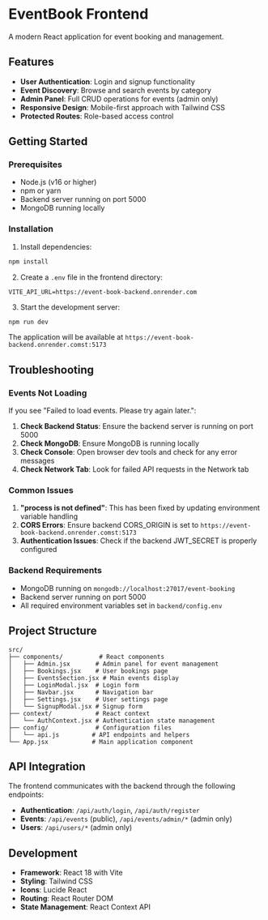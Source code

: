 # EventBook Frontend

A modern React application for event booking and management.

## Features

- **User Authentication**: Login and signup functionality
- **Event Discovery**: Browse and search events by category
- **Admin Panel**: Full CRUD operations for events (admin only)
- **Responsive Design**: Mobile-first approach with Tailwind CSS
- **Protected Routes**: Role-based access control

## Getting Started

### Prerequisites

- Node.js (v16 or higher)
- npm or yarn
- Backend server running on port 5000
- MongoDB running locally

### Installation

1. Install dependencies:
```bash
npm install
```

2. Create a `.env` file in the frontend directory:
```env
VITE_API_URL=https://event-book-backend.onrender.com
```

3. Start the development server:
```bash
npm run dev
```

The application will be available at `https://event-book-backend.onrender.comst:5173`

## Troubleshooting

### Events Not Loading

If you see "Failed to load events. Please try again later.":

1. **Check Backend Status**: Ensure the backend server is running on port 5000
2. **Check MongoDB**: Ensure MongoDB is running locally
3. **Check Console**: Open browser dev tools and check for any error messages
4. **Check Network Tab**: Look for failed API requests in the Network tab

### Common Issues

1. **"process is not defined"**: This has been fixed by updating environment variable handling
2. **CORS Errors**: Ensure backend CORS_ORIGIN is set to `https://event-book-backend.onrender.comst:5173`
3. **Authentication Issues**: Check if the backend JWT_SECRET is properly configured

### Backend Requirements

- MongoDB running on `mongodb://localhost:27017/event-booking`
- Backend server running on port 5000
- All required environment variables set in `backend/config.env`

## Project Structure

```
src/
├── components/          # React components
│   ├── Admin.jsx       # Admin panel for event management
│   ├── Bookings.jsx    # User bookings page
│   ├── EventsSection.jsx # Main events display
│   ├── LoginModal.jsx  # Login form
│   ├── Navbar.jsx      # Navigation bar
│   ├── Settings.jsx    # User settings page
│   └── SignupModal.jsx # Signup form
├── context/            # React context
│   └── AuthContext.jsx # Authentication state management
├── config/             # Configuration files
│   └── api.js         # API endpoints and helpers
└── App.jsx            # Main application component
```

## API Integration

The frontend communicates with the backend through the following endpoints:

- **Authentication**: `/api/auth/login`, `/api/auth/register`
- **Events**: `/api/events` (public), `/api/events/admin/*` (admin only)
- **Users**: `/api/users/*` (admin only)

## Development

- **Framework**: React 18 with Vite
- **Styling**: Tailwind CSS
- **Icons**: Lucide React
- **Routing**: React Router DOM
- **State Management**: React Context API
